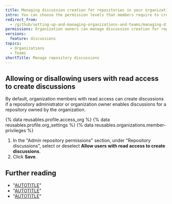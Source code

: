 ```yaml
---
title: Managing discussion creation for repositories in your organization
intro: You can choose the permission levels that members require to create discussions in repositories owned by your organization.
redirect_from:
  - /github/setting-up-and-managing-organizations-and-teams/managing-discussion-creation-for-repositories-in-your-organization
permissions: Organization owners can manage discussion creation for repositories owned by the organization.
versions:
  feature: discussions
topics:
  - Organizations
  - Teams
shortTitle: Manage repository discussions
---
```



## Allowing or disallowing users with read access to create discussions

By default, organization members with read access can create discussions if a repository administrator or organization owner enables discussions for a repository owned by the organization.

{% data reusables.profile.access_org %}
{% data reusables.profile.org_settings %}
{% data reusables.organizations.member-privileges %}
1. In the "Admin repository permissions" section, under "Repository discussions", select or deselect **Allow users with read access to create discussions**.
1. Click **Save**.

## Further reading

- "[AUTOTITLE](/discussions/collaborating-with-your-community-using-discussions/about-discussions)"
- "[AUTOTITLE](/discussions/managing-discussions-for-your-community)"
- "[AUTOTITLE](/organizations/managing-organization-settings/enabling-or-disabling-github-discussions-for-an-organization)"
